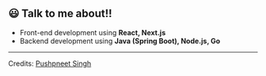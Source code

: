 ## 😃 Talk to me about!!

- Front-end development using **React, Next.js**
- Backend development using **Java (Spring Boot), Node.js, Go**

-----
Credits: [Pushpneet Singh](https://github.com/PushpneetSingh)
